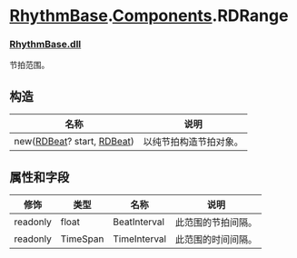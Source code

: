 # [RhythmBase](../../RhythmToolkit.md).[Components](../namespace/Components.md).RDRange  
### [RhythmBase.dll](../assembly/RhythmBase.md)
节拍范围。  

## 构造

名称 | 说明
-|-
new([RDBeat](../class/RDBeat.md)? start, [RDBeat](../class/RDBeat.md)) | 以纯节拍构造节拍对象。


## 属性和字段

修饰 | 类型 | 名称 | 说明
-|-|-|-
readonly | float | BeatInterval | 此范围的节拍间隔。  
readonly | TimeSpan | TimeInterval | 此范围的时间间隔。
